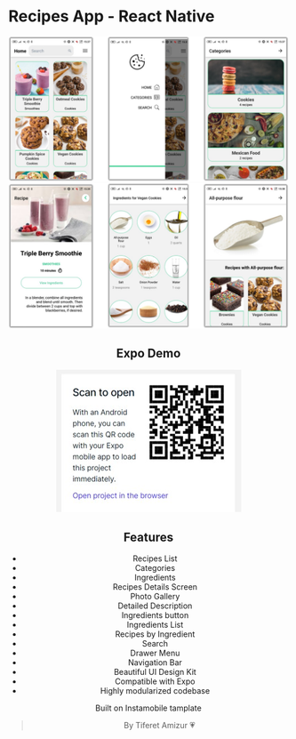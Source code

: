 # Recipes App - React Native

<center><img src="img1.jpg"</center>
<center><img src="img2.jpg"</center>

## Expo Demo
<center><img src="ExpoQR.jpg"</center>

## Features
- Recipes List
- Categories
- Ingredients
- Recipes Details Screen
- Photo Gallery
- Detailed Description
- Ingredients button
- Ingredients List
- Recipes by Ingredient
- Search
- Drawer Menu
- Navigation Bar
- Beautiful UI Design Kit
- Compatible with Expo
- Highly modularized codebase

Built on Instamobile tamplate

> By Tiferet Amizur 💗



